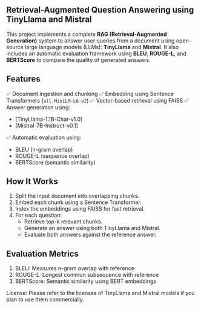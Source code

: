 ## Retrieval-Augmented Question Answering using TinyLlama and Mistral

This project implements a complete **RAG (Retrieval-Augmented Generation)** system to answer user queries from a document using 
open-source large language models (LLMs): **TinyLlama** and **Mistral**. It also includes an automatic evaluation framework using 
**BLEU**, **ROUGE-L**, and **BERTScore** to compare the quality of generated answers.

## Features
✅ Document ingestion and chunking
✅ Embedding using Sentence Transformers (`all-MiniLM-L6-v2`)
✅ Vector-based retrieval using FAISS
✅ Answer generation using:
  - [TinyLlama-1.1B-Chat-v1.0]
  - [Mistral-7B-Instruct-v0.1]

✅ Automatic evaluation using:
  - BLEU (n-gram overlap)
  - ROUGE-L (sequence overlap)
  - BERTScore (semantic similarity)

## How It Works
1. Split the input document into overlapping chunks.
2. Embed each chunk using a Sentence Transformer.
3. Index the embeddings using FAISS for fast retrieval.
4. For each question:
   - Retrieve top-k relevant chunks.
   - Generate an answer using both TinyLlama and Mistral.
   - Evaluate both answers against the reference answer.

## Evaluation Metrics

1. BLEU:	Measures n-gram overlap with reference
2. ROUGE-L:	Longest common subsequence with reference
3. BERTScore:	Semantic similarity using BERT embeddings

License: Please refer to the licenses of TinyLlama and Mistral models if you plan to use them commercially.

